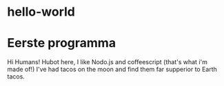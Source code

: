 # hello-world
Eerste programma
==================

Hi Humans!
Hubot here, I like Nodo.js and coffeescript (that's what i'm made of!)
I've had tacos on the moon and find them far supperior to Earth tacos.
